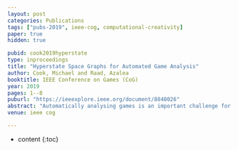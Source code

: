 ```yaml
---
layout: post
categories: Publications
tags: ["pubs-2019", ieee-cog, computational-creativity]
paper: true
hidden: true

pubid: cook2019hyperstate
type: inproceedings
title: "Hyperstate Space Graphs for Automated Game Analysis"
author: Cook, Michael and Raad, Azalea
booktitle: IEEE Conference on Games (CoG)
year: 2019
pages: 1--8
puburl: "https://ieeexplore.ieee.org/document/8848026"
abstract: "Automatically analysing games is an important challenge for automated game design, general game playing, and co-creative game design tools. However, understanding the nature of an unseen game is extremely difficult due to the lack of a priori design knowledge and heuristics. In this paper we formally define hyperstate space graphs, a compressed form of state space graphs which can be constructed without any prior design knowledge about a game. We show how hyperstate space graphs produce compact representations of games which closely relate to the heuristics designed by hand for search-based AI agents; we show how hyperstate space graphs also relate to modern ideas about game design; and we point towards future applications for hyperstates across game AI research."
venue: ieee cog

---
```


* content
{:toc}

